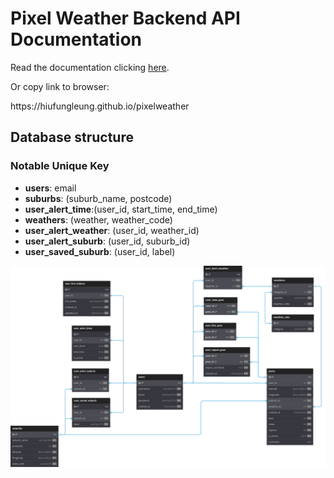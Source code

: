# Pixel Weather Backend API Documentation

Read the documentation clicking [here](https://hiufungleung.github.io/pixelweather).
<p>Or copy link to browser:</p>
<p>https://hiufungleung.github.io/pixelweather</p>

## Database structure

### Notable Unique Key

- **users**: email
- **suburbs**: (suburb_name, postcode)
- **user_alert_time**:(user_id, start_time, end_time)
- **weathers**: (weather, weather_code)
- **user_alert_weather**: (user_id, weather_id)
- **user_alert_suburb**: (user_id, suburb_id)
- **user_saved_suburb**: (user_id, label)

![alt text](db_structure_dark.svg)
